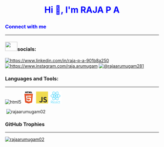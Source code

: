 <h1 align="center"><p style="color:blue;">Hi 👋, I'm RAJA P A</h1>
<h3 align="left"><p style="color:blue;">Connect with me</h3>
<hr>

<h3 align="left"><img src="	https://encrypted-tbn0.gstatic.com/images?q=tbn:ANd9GcRydJPHK6maFE9aAsT3vyXhoMNJCUBZWKUdqw&s" width="40" height="30">socials:</h3>
<p align="left">
<a href="https://linkedin.com/in/https://www.linkedin.com/in/raja-p-a-901b8a250" target="blank"><img align="center" src="https://raw.githubusercontent.com/rahuldkjain/github-profile-readme-generator/master/src/images/icons/Social/linked-in-alt.svg" alt="https://www.linkedin.com/in/raja-p-a-901b8a250" height="30" width="40" /></a>
<a href="https://instagram.com/https://www.instagram.com/raja.arumugam" target="blank"><img align="center" src="https://raw.githubusercontent.com/rahuldkjain/github-profile-readme-generator/master/src/images/icons/Social/instagram.svg" alt="https://www.instagram.com/raja.arumugam" height="30" width="40" /></a>
<a href="https://medium.com/@rajaarumugam281" target="blank"><img align="center" src="https://raw.githubusercontent.com/rahuldkjain/github-profile-readme-generator/master/src/images/icons/Social/medium.svg" alt="@rajaarumugam281" height="30" width="40" /></a>
</p>

<h3 align="left">Languages and Tools:</h3>
<hr>
<p align="left">  <img src="[https://raw.githubusercontent.com/devicons/devicon/master/icons/css3/css3-original-wordmark.svg](https://camo.githubusercontent.com/5e7e215d9ff3a7c…f676f3d68746d6c35266c6f676f436f6c6f723d7768697465)" alt="html5" width="40" height="40"/> 
<img src="https://raw.githubusercontent.com/devicons/devicon/master/icons/html5/html5-original-wordmark.svg" alt="html5" width="40" height="40"/>  <img src="https://raw.githubusercontent.com/devicons/devicon/master/icons/javascript/javascript-original.svg" alt="javascript" width="40" height="40"/> <img src="https://raw.githubusercontent.com/devicons/devicon/master/icons/react/react-original-wordmark.svg" alt="react" width="40" height="40"/>  </p>

<p>&nbsp;<img align="center" src="https://github-readme-stats.vercel.app/api?username=rajaarumugam02&show_icons=true&locale=en" alt="rajaarumugam02" /></p>
<h3 align="left">GitHub Trophies</h3>
<hr>
<p align="left"> <a href="https://github.com/ryo-ma/github-profile-trophy"><img src="https://github-profile-trophy.vercel.app/?username=rajaarumugam02" alt="rajaarumugam02" /></a> </p> 

